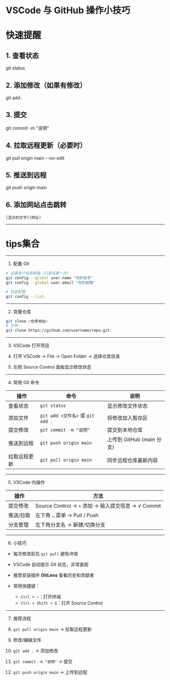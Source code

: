 # VSCode 与 GitHub 操作小技巧

# 快速提醒
## 1. 查看状态
git status

## 2. 添加修改（如果有修改）
git add .

## 3. 提交
git commit -m "说明"

## 4. 拉取远程更新（必要时）
git pull origin main --no-edit

## 5. 推送到远程
git push origin main

## 6. 添加网站点击跳转
`[显示的文字](网址)`







---
# tips集合
---
 1. 配置 Git
```bash
# 设置用户名和邮箱（只需设置一次）
git config --global user.name "你的名字"
git config --global user.email "你的邮箱"

# 检查配置
git config --list

```

---

 2. 克隆仓库

```bash
git clone <仓库地址>
# 示例：
git clone https://github.com/username/repo.git
```

---

 3. VSCode 打开项目

1. 打开 VSCode → File → Open Folder → 选择仓库目录
2. 左侧 Source Control 面板显示修改状态

---

 4. 常用 Git 命令

| 操作     | 命令                            | 说明                   |
| ------ | ----------------------------- | -------------------- |
| 查看状态   | `git status`                  | 显示修改文件状态             |
| 添加文件   | `git add <文件名>` 或 `git add .` | 将修改加入暂存区             |
| 提交修改   | `git commit -m "说明"`          | 提交到本地仓库              |
| 推送到远程  | `git push origin main`        | 上传到 GitHub (main 分支) |
| 拉取远程更新 | `git pull origin main`        | 同步远程仓库最新内容           |

---

 5. VSCode 内操作

| 操作    | 方法                                          |
| ----- | ------------------------------------------- |
| 提交修改  | Source Control → `+` 添加 → 输入提交信息 → √ Commit |
| 推送/拉取 | 左下角 `…` 菜单 → Pull / Push                    |
| 分支管理  | 左下角分支名 → 新建/切换分支                            |

---

 6. 小技巧

* 每次修改前先 `git pull` 避免冲突
* VSCode 自动提示 Git 状态，非常直观
* 推荐安装插件 **GitLens** 查看历史和贡献者
* 常用快捷键：

  * `Ctrl + ~`：打开终端
  * `Ctrl + Shift + G`：打开 Source Control

---

 7. 推荐流程

1. `git pull origin main` → 拉取远程更新
2. 修改/编辑文件
3. `git add .` → 添加修改
4. `git commit -m "说明"` → 提交
5. `git push origin main` → 上传到远程

